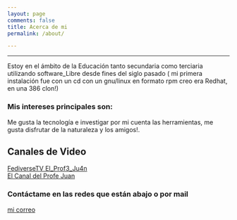 ```yaml
---
layout: page
comments: false
title: Acerca de mi
permalink: /about/

---
```

<hr>
Estoy en el ámbito de la Educación tanto secundaria como terciaria utilizando software_Libre desde fines del siglo pasado ( mi primera instalación fue con un cd con un gnu/linux en formato rpm creo era Redhat, en una 386 clon!)

### Mis intereses principales son:

Me gusta la tecnología e investigar por mi cuenta las herramientas, me gusta disfrutar de la naturaleza y los amigos!.

## Canales de Video
[FediverseTV El_Prof3_Ju4n](https://fediverse.tv/c/manieflo_channel/videos)  
[El Canal del Profe Juan](https://www.youtube.com/channel/UCbLeBKWLvry6VPeen-lN6sQ)

### Contáctame en las redes que están abajo o por mail

[mi correo](mailto:juflores4@abc.gob.ar)
